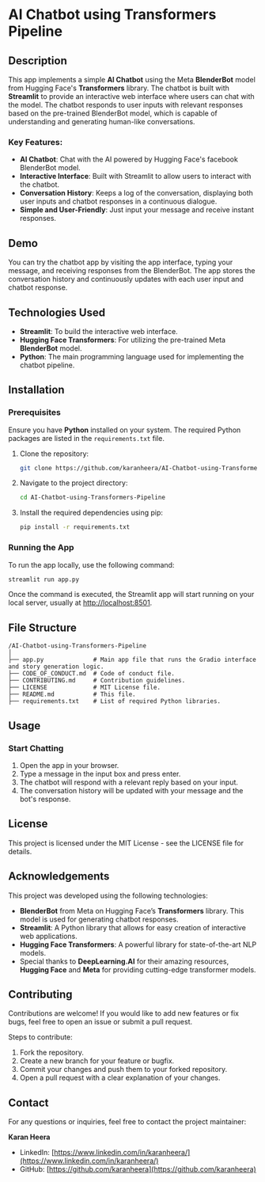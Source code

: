 # AI Chatbot using Transformers Pipeline

## Description

This app implements a simple **AI Chatbot** using the Meta **BlenderBot** model from Hugging Face's **Transformers** library. The chatbot is built with **Streamlit** to provide an interactive web interface where users can chat with the model. The chatbot responds to user inputs with relevant responses based on the pre-trained BlenderBot model, which is capable of understanding and generating human-like conversations.

### Key Features:
- **AI Chatbot**: Chat with the AI powered by Hugging Face's facebook BlenderBot model.
- **Interactive Interface**: Built with Streamlit to allow users to interact with the chatbot.
- **Conversation History**: Keeps a log of the conversation, displaying both user inputs and chatbot responses in a continuous dialogue.
- **Simple and User-Friendly**: Just input your message and receive instant responses.

## Demo

You can try the chatbot app by visiting the app interface, typing your message, and receiving responses from the BlenderBot. The app stores the conversation history and continuously updates with each user input and chatbot response.

## Technologies Used

- **Streamlit**: To build the interactive web interface.
- **Hugging Face Transformers**: For utilizing the pre-trained Meta **BlenderBot** model.
- **Python**: The main programming language used for implementing the chatbot pipeline.

## Installation

### Prerequisites

Ensure you have **Python** installed on your system. The required Python packages are listed in the `requirements.txt` file.

1. Clone the repository:
   ```bash
   git clone https://github.com/karanheera/AI-Chatbot-using-Transformers-Pipeline.git
   ```

2. Navigate to the project directory:
   ```bash
   cd AI-Chatbot-using-Transformers-Pipeline
   ```

3. Install the required dependencies using pip:
   ```bash
   pip install -r requirements.txt
   ```

### Running the App

To run the app locally, use the following command:
```bash
streamlit run app.py
```

Once the command is executed, the Streamlit app will start running on your local server, usually at [http://localhost:8501](http://localhost:8501).

## File Structure

```plaintext
/AI-Chatbot-using-Transformers-Pipeline
│
├── app.py              # Main app file that runs the Gradio interface and story generation logic.
├── CODE_OF_CONDUCT.md  # Code of conduct file.
├── CONTRIBUTING.md     # Contribution guidelines.
├── LICENSE             # MIT License file.
├── README.md           # This file.
├── requirements.txt    # List of required Python libraries.
```

## Usage

### Start Chatting
1. Open the app in your browser.
2. Type a message in the input box and press enter.
3. The chatbot will respond with a relevant reply based on your input.
4. The conversation history will be updated with your message and the bot's response.

## License

This project is licensed under the MIT License - see the LICENSE file for details.

## Acknowledgements

This project was developed using the following technologies:

- **BlenderBot** from Meta on Hugging Face’s **Transformers** library. This model is used for generating chatbot responses.
- **Streamlit**: A Python library that allows for easy creation of interactive web applications.
- **Hugging Face Transformers**: A powerful library for state-of-the-art NLP models.
- Special thanks to **DeepLearning.AI** for their amazing resources, **Hugging Face** and **Meta** for providing cutting-edge transformer models.

## Contributing

Contributions are welcome! If you would like to add new features or fix bugs, feel free to open an issue or submit a pull request.

Steps to contribute:
1. Fork the repository.
2. Create a new branch for your feature or bugfix.
3. Commit your changes and push them to your forked repository.
4. Open a pull request with a clear explanation of your changes.

## Contact

For any questions or inquiries, feel free to contact the project maintainer:

**Karan Heera**  
- LinkedIn: [https://www.linkedin.com/in/karanheera/](https://www.linkedin.com/in/karanheera/)  
- GitHub: [https://github.com/karanheera](https://github.com/karanheera)
